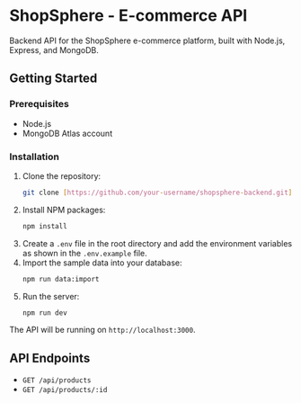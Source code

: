 # ShopSphere - E-commerce API

Backend API for the ShopSphere e-commerce platform, built with Node.js, Express, and MongoDB.

## Getting Started

### Prerequisites

- Node.js
- MongoDB Atlas account

### Installation

1.  Clone the repository:
    ```bash
    git clone [https://github.com/your-username/shopsphere-backend.git](https://github.com/your-username/shopsphere-backend.git)
    ```
2.  Install NPM packages:
    ```bash
    npm install
    ```
3.  Create a `.env` file in the root directory and add the environment variables as shown in the `.env.example` file.
4.  Import the sample data into your database:
    ```bash
    npm run data:import
    ```
5.  Run the server:
    ```bash
    npm run dev
    ```

The API will be running on `http://localhost:3000`.

## API Endpoints

- `GET /api/products`
- `GET /api/products/:id`
